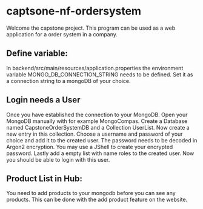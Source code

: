 # captsone-nf-ordersystem
Welcome the capstone project. This program can be used as a web application for a order system in a company.
## Define variable:
In backend/src/main/resources/application.properties the environment variable MONGO_DB_CONNECTION_STRING needs to be defined. Set it as a connection string to a mongoDB of your choice.
## Login needs a User
Once you have established the connection to your MongoDB. Open your MongoDB manually with for example MongoCompas. Create a Database named CapstoneOrderSystemDB and a Collection UserList. Now create a new entry in this collection. Choose a username and password of your choice and add it to the created user. The password needs to be decoded in Argon2 encryption. You may use a JShell to create your encrypted password. Lastly add a empty list with name roles to the created user. Now you should be able to login with this user.
## Product List in Hub:
You need to add products to your mongodb before you can see any products. This can be done with the add product feature on the website.
